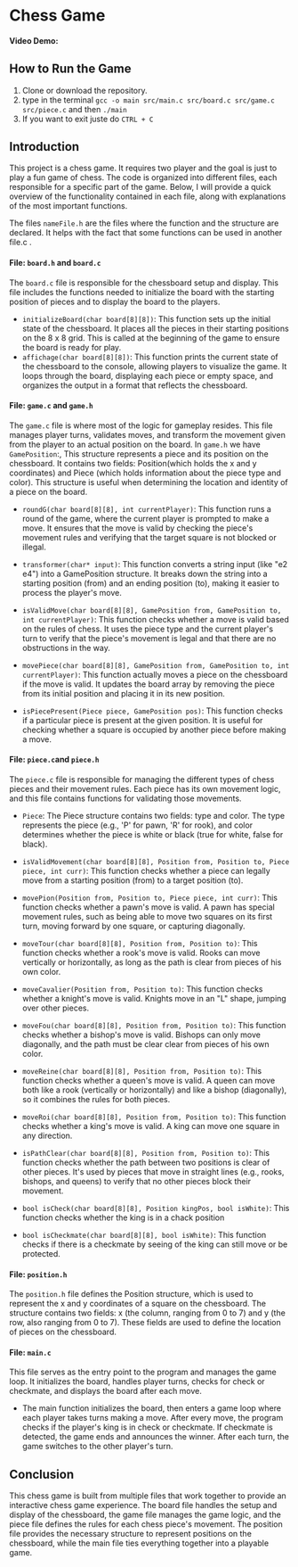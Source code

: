 # Chess Game

#### Video Demo:  <URL HERE>

## How to Run the Game

1. Clone or download the repository.
2. type in the terminal `gcc -o main src/main.c src/board.c src/game.c src/piece.c` and then `./main`
3. If you want to exit juste do `CTRL + C`


## Introduction

This project is a chess game. It requires two player and the goal is just to play a fun game of chess.
The code is organized into different files, each responsible for a specific part of the game. Below, I will provide a quick overview of the functionality contained in each file, along with explanations of the most important functions.

The files `nameFile.h` are the files where the function and the structure are declared. It helps with the fact that some functions can be used in another file.c .

#### File: `board.h` and `board.c`

The `board.c` file is responsible for the chessboard setup and display. This file includes the functions needed to initialize the board with the starting position of pieces and to display the board to the players.
- `initializeBoard(char board[8][8])`: This function sets up the initial state of the chessboard. It places all the pieces in their starting positions on the 8 x 8 grid. This is called at the beginning of the game to ensure the board is ready for play.
- `affichage(char board[8][8])`: This function prints the current state of the chessboard to the console, allowing players to visualize the game. It loops through the board, displaying each piece or empty space, and organizes the output in a format that reflects the chessboard.

#### File: `game.c` and `game.h`

The `game.c` file is where most of the logic for gameplay resides. This file manages player turns, validates moves, and transform the movement given from the player to an actual position on the board. 
In `game.h` we have `GamePosition`:, This structure represents a piece and its position on the chessboard. It contains two fields: Position(which holds the x and y coordinates) and Piece (which holds information about the piece type and color). This structure is useful when determining the location and identity of a piece on the board.
- `roundG(char board[8][8], int currentPlayer)`: This function runs a round of the game, where the current player is prompted to make a move. It ensures that the move is valid by checking the piece's movement rules and verifying that the target square is not blocked or illegal.

- `transformer(char* input)`: This function converts a string input (like "e2 e4") into a GamePosition structure. It breaks down the string into a starting position (from) and an ending position (to), making it easier to process the player's move.

- `isValidMove(char board[8][8], GamePosition from, GamePosition to, int currentPlayer)`: This function checks whether a move is valid based on the rules of chess. It uses the piece type and the current player's turn to verify that the piece's movement is legal and that there are no obstructions in the way.

- `movePiece(char board[8][8], GamePosition from, GamePosition to, int currentPlayer)`: This function actually moves a piece on the chessboard if the move is valid. It updates the board array by removing the piece from its initial position and placing it in its new position.

- `isPiecePresent(Piece piece, GamePosition pos)`: This function checks if a particular piece is present at the given position. It is useful for checking whether a square is occupied by another piece before making a move.


#### File: `piece.c`and `piece.h`

The `piece.c` file is responsible for managing the different types of chess pieces and their movement rules. Each piece has its own movement logic, and this file contains functions for validating those movements.

- `Piece`: The Piece structure contains two fields: type and color. The type represents the piece (e.g., 'P' for pawn, 'R' for rook), and color determines whether the piece is white or black (true for white, false for black).

- `isValidMovement(char board[8][8], Position from, Position to, Piece piece, int curr)`: This function checks whether a piece can legally move from a starting position (from) to a target position (to). 

- `movePion(Position from, Position to, Piece piece, int curr)`: This function checks whether a pawn's move is valid. A pawn has special movement rules, such as being able to move two squares on its first turn, moving forward by one square, or capturing diagonally.

- `moveTour(char board[8][8], Position from, Position to)`: This function checks whether a rook's move is valid. Rooks can move vertically or horizontally, as long as the path is clear from pieces of his own color.

-	`moveCavalier(Position from, Position to)`: This function checks whether a knight's move is valid. Knights move in an "L" shape, jumping over other pieces.

-	`moveFou(char board[8][8], Position from, Position to)`: This function checks whether a bishop's move is valid. Bishops can only move diagonally, and the path 
must be clear clear from pieces of his own color.

-	`moveReine(char board[8][8], Position from, Position to)`: This function checks whether a queen's move is valid. A queen can move both like a rook (vertically or horizontally) and like a bishop (diagonally), so it combines the rules for both 
pieces.

-	`moveRoi(char board[8][8], Position from, Position to)`: This function checks whether a king's move is valid. A king can move one square in any direction.	

-	`isPathClear(char board[8][8], Position from, Position to)`: This function checks whether the path between two positions is clear of other pieces. It's used by pieces that move in straight lines (e.g., rooks, bishops, and queens) to verify that no other pieces block their movement.

-	`bool isCheck(char board[8][8], Position kingPos, bool isWhite)`: This function checks whether the king is in a chack position

-	`bool isCheckmate(char board[8][8], bool isWhite)`: This function checks if there is a checkmate by seeing of the king can still move or be protected.

#### File: `position.h`
The `position.h` file defines the Position structure, which is used to represent the x and y coordinates of a square on the chessboard. The structure contains two fields: x (the column, ranging from 0 to 7) and y (the row, also ranging from 0 to 7). These fields are used to define the location of pieces on the chessboard.

#### File: `main.c`
This file serves as the entry point to the program and manages the game loop. It initializes the board, handles player turns, checks for check or checkmate, and displays the board after each move.
-	The main function initializes the board, then enters a game loop where each player takes turns making a move. After every move, the program checks if the player's king is in check or checkmate. If checkmate is detected, the game ends and announces the winner. After each turn, the game switches to the other player's turn.

## Conclusion

This chess game is built from multiple files that work together to provide an interactive chess game experience. The board file handles the setup and display of the chessboard, the game file manages the game logic, and the piece file defines the rules for each chess piece's movement. The position file provides the necessary structure to represent positions on the chessboard, while the main file ties everything together into a playable game.